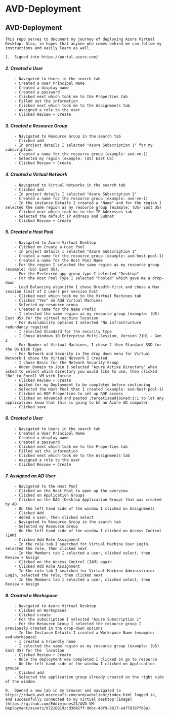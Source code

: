 # 	AVD-Deployment
## AVD-Deployment
 	
  	This repo serves to document my journey of deploying Azure Virtual Desktop. Also, in hopes that anyone who comes behind me can follow my instructions and easily learn as well.
 
 	1.  Signed into https://portal.azure.com/
	
#### ***2. Created a User***
		- Navigated to Users in the search tab
		- Created a User Principal Name
		- Created a display name
		- Created a password
		- Clicked next which took me to the Properties tab
		- Filled out the information
		- Clicked next which took me to the Assignments tab
		- Assigned a role to the user 
		- Clicked Review + Create
	
#### ***3. Created a Resource Group***
		- Navigated to Resource Group in the search tab
		- Clicked add
		- In project details I selected "Azure Subscription 1" for my subscription
		- Created a name for the resource group (example: avd-vm-1)
		- Selected my region (example: (US) East US)
		- Clicked Review + Create
	
#### ***4. Created a Virtual Network***
		- Navigated to Virtual Networks in the search tab
		- Clicked add
		- In project details I selected "Azure Subscription 1" 
		- Created a name for the resource group (example: avd-vm-1)
		- In the instance Details I created a "Name" and for the region I selected the same region as my resource group (example: (US) East US)
		- Clicked next which took me to the IP Addresses tab
		- Selected the default IP Address and Subnet
		- Clicked Review + Create
	
#### ***5. Created a Host Pool***
		- Navigated to Azure Virtual Desktop
		- Clicked on Create a Host Pool
		- In project details I selected "Azure Subscription 1" 
		- Created a name for the resource group (example: avd-host-pool-1)
		- Created a name for the Host Pool Name
		- For the region I selected the same region as my resource group (example: (US) East US).
		- For the Preferred app group type I selected "Desktop"
		- For the Host Pool Type I selected "Pooled" which gave me a drop-down
		- Load Balancing algorithm I chose Breadth-first and chose a Max session limit of 2 users per session host
		- Clicked next which took me to the Virtual Machines tab
		- Clicked "Yes" on Add Virtual Machines
		- Selected my resource group 
		- Created a name for the Name Prefix
		- I selected the same region as my resource group (example: (US) East US) for the virtual machine location
		- For Availability options I selected "No infrastructure redundancy required
		- I selected Standard for the security type
		- I Chose Windows 10 Enterprise Multi-Session, Version 21H1 - Gen 2
		- For Number of Virtual Machines, I chose 2 then Standard SSD for the OS Disk Type
		- For Network and Security in the drop down menu for Virtual Network I chose the Virtual Network I created
		- I chose Basic for the Network Security Group
		- Under Domain to Join I selected "Azure Active Directory" when asked to select which directory you would like to use, then clicked "No" to Enroll VM with Intune
		- Clicked Review + Create
		- Waited for my Deployment to be completed before continuing
		- Selected the Host Pool that I created (example: avd-host-pool-1)
		- Clicked on RDP Properties to set up RDP access
		- Clicked on Advanced and pasted ;targetisaadjoined:i:1 to let any applications know that this is going to be an Azure AD computer
		- Clicked save
	
#### ***6. Created a User***
		- Navigated to Users in the search tab
		- Created a User Principal Name
		- Created a display name
		- Created a password
		- Clicked next which took me to the Properties tab
		- Filled out the information
		- Clicked next which took me to the Assignments tab
		- Assigned a role to the user 
		- Clicked Review + Create
	
#### ***7. Assigned an AD User***
		- Navigated to the Host Pool
		- Clicked on the Host Pool to open up the overview
		- Clicked on Application Groups
		- Clicked on the DAG (Desktop Application Group) that was created by AD
		- On the left hand side of the window I clicked on Assignments 
		- Clicked Add
		- Added a user, then clicked select
		- Navigated to Resource Group in the search tab 
		- Selected my Resource Group
		- On the left hand side of the window I clicked on Access Control (IAM)
		- Clicked Add Role Assignment
		- In the role tab I searched for Virtual Machine User Login, selected the role, then clicked next
		- In the Members tab I selected a user, clicked select, then Review + Assign
		- Clicked on the Access Control (IAM) again 
		- Clicked Add Role Assignment
		- In the role tab I searched for Virtual Machine Administrator Login, selected the role, then clicked next
		- In the Members tab I selected a user, clicked select, then Review + Assign
	
#### ***8. Created a Workspace***
		- Navigated to Azure Virtual Desktop 
		- Clicked on Workspaces
		- Clicked create 
		- For the subscription I selected "Azure Subscription 1" 
		- For the Resource Group I selected the resource group I previously created in the drop-down options
		- In the Instance Details I created a Workspace Name (example: avd-workspace)
		- I created a Friendly name 
		- I selected the same region as my resource group (example: (US) East US) for the  location
		- Clicked Review + Create
		- Once the deployment was completed I clicked on go to resource
		- On the left hand side of the window I clicked on Application groups 
		- Clicked add
		- Selected the application group already created on the right side of the window 
	
	9.  Opened a new tab in my browser and navigated to https://rdweb.wvd.microsoft.com/arm/webclient/index.html logged in, and successfully connected to my virtual desktop![image](https://github.com/Eddiejones21/AVD-VM-	Deployment/assets/97210819/cd3d42ff-90bc-46f9-8017-e4778397fd8a)
